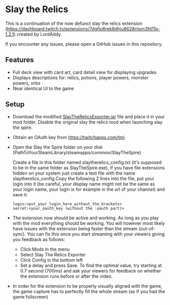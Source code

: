 # Slay the Relics

This is a continuation of the now defunct slay the relics extension
(https://dashboard.twitch.tv/extensions/7dgfio8rek8dhju8628riism3fd11p-1.2.1) created by LordAddy.

If you encounter any issues, please open a GitHub issues in this repository.

## Features

- Full deck view with card art, card detail view for displaying upgrades
- Displays descriptions for: relics, potions, player powers, monster powers, orbs
- Near identical UI to the game

## Setup

- Download the modified [SlayTheRelicsExporter.jar](https://github.com/MaT1g3R/slay-the-relics/raw/master/mod/SlayTheRelicsExporter.jar) file and place it in your mod
  folder.
  Disable the original slay the relics mod when launching slay the spire.

- Obtain an OAuth key from <https://twitchapps.com/tmi>

- Open the Slay the Spire folder on your disk (PathToYourSteamLibrary/steamapps/common/SlayTheSpire)

  Create a file in this folder named slaytherelics_config.txt (it's supposed to be in the same folder as
  SlayTheSpire.exe),
  if you have file extensions hidden on your system just create a text file with the name slaytherelics_config
  Copy the following 2 lines into the file, put your login into it
  (be careful, your display name might not be the same as your login name, your login is for example in the url of your
  channel)
  and save it:

  ```
  login:<put_your_login_here_without_the_brackets>
  secret:<your_oauth_key (without the :oauth part)>
  ```

- The extension now should be active and working. As long as you play with the mod everything should be working.
  You will however most likely have issues with the extension being faster than the stream (out-of-sync).
  You can fix this once you start streaming with your viewers giving you feedback as follows:
    * Click Mods in the menu
    * Select Slay The Relics Exporter
    * Click Config in the bottom left
    * Set a delay and press Save. To find the optimal value, try starting at 0.7 second (700ms) and ask your viewers for
      feedback on whether the extension runs before or after the video.

- In order for the extension to be properly visually aligned with the game, the game capture has to perfectly fill the
  whole stream (as if you had the game fullscreen)

